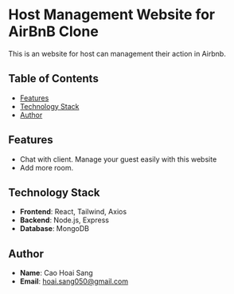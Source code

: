 # Host Management Website for AirBnB Clone

This is an website for host can management their action in Airbnb.

## Table of Contents

- [Features](#features)
- [Technology Stack](#technology-stack)
- [Author](#author)


## Features

- Chat with client. Manage your guest easily with this website
- Add more room.

## Technology Stack

- **Frontend**: React, Tailwind, Axios
- **Backend**: Node.js, Express
- **Database**: MongoDB


## Author

- **Name**: Cao Hoai Sang
- **Email**: [hoai.sang050@gmail.com](mailto:hoai.sang050@gmail.com)
